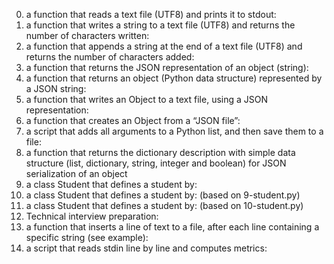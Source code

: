 0. a function that reads a text file (UTF8) and prints it to stdout:
1. a function that writes a string to a text file (UTF8) and returns the number of characters written:
2. a function that appends a string at the end of a text file (UTF8) and returns the number of characters added:
3. a function that returns the JSON representation of an object (string):
4. a function that returns an object (Python data structure) represented by a JSON string:
5. a function that writes an Object to a text file, using a JSON representation:
6. a function that creates an Object from a “JSON file”:
7. a script that adds all arguments to a Python list, and then save them to a file:
8. a function that returns the dictionary description with simple data structure (list, dictionary, string, integer and boolean) for JSON serialization of an object
9. a class Student that defines a student by:
10. a class Student that defines a student by: (based on 9-student.py)
11. a class Student that defines a student by: (based on 10-student.py)
12. Technical interview preparation:
13. a function that inserts a line of text to a file, after each line containing a specific string (see example):
14. a script that reads stdin line by line and computes metrics:
